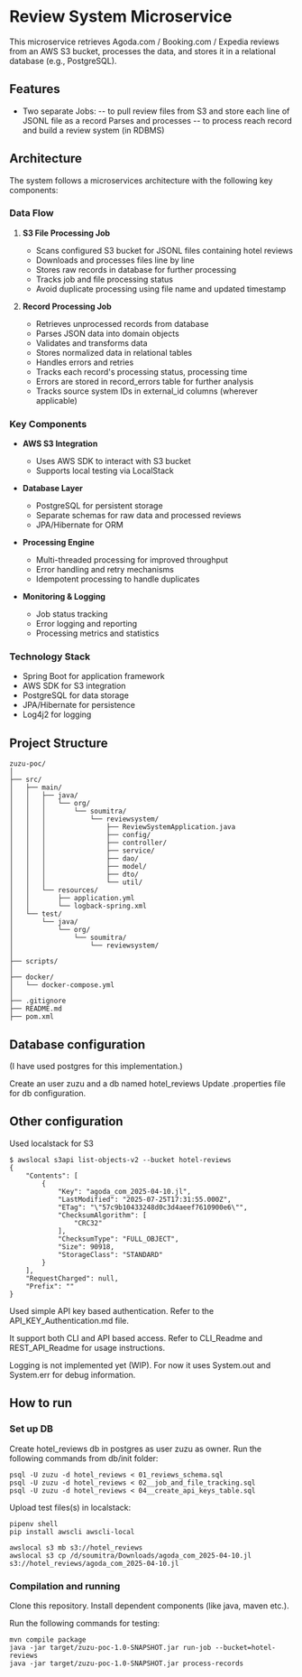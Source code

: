 # Review System Microservice

This microservice retrieves Agoda.com / Booking.com / Expedia reviews from an AWS S3 bucket, processes the data, and stores it in a relational database (e.g., PostgreSQL).

## Features
- Two separate Jobs: 
-- to pull review files from S3 and store each line of JSONL file as a record Parses and processes 
-- to process reach record and build a review system (in RDBMS)

## Architecture
The system follows a microservices architecture with the following key components:

### Data Flow
1. **S3 File Processing Job**
   - Scans configured S3 bucket for JSONL files containing hotel reviews
   - Downloads and processes files line by line
   - Stores raw records in database for further processing
   - Tracks job and file processing status
   - Avoid duplicate processing using file name and updated timestamp

2. **Record Processing Job** 
   - Retrieves unprocessed records from database
   - Parses JSON data into domain objects
   - Validates and transforms data
   - Stores normalized data in relational tables
   - Handles errors and retries
   - Tracks each record's processing status, processing time
   - Errors are stored in record_errors table for further analysis
   - Tracks source system IDs in external_id columns (wherever applicable)

### Key Components
- **AWS S3 Integration**
  - Uses AWS SDK to interact with S3 bucket
  - Supports local testing via LocalStack

- **Database Layer**
  - PostgreSQL for persistent storage
  - Separate schemas for raw data and processed reviews
  - JPA/Hibernate for ORM

- **Processing Engine**
  - Multi-threaded processing for improved throughput
  - Error handling and retry mechanisms
  - Idempotent processing to handle duplicates

- **Monitoring & Logging**
  - Job status tracking
  - Error logging and reporting
  - Processing metrics and statistics

### Technology Stack
- Spring Boot for application framework
- AWS SDK for S3 integration
- PostgreSQL for data storage
- JPA/Hibernate for persistence
- Log4j2 for logging

## Project Structure

```
zuzu-poc/
│
├── src/
│   ├── main/
│   │   ├── java/
│   │   │   └── org/
│   │   │       └── soumitra/
│   │   │           └── reviewsystem/
│   │   │               ├── ReviewSystemApplication.java
│   │   │               ├── config/
│   │   │               ├── controller/
│   │   │               ├── service/
│   │   │               ├── dao/
│   │   │               ├── model/
│   │   │               ├── dto/
│   │   │               └── util/
│   │   └── resources/
│   │       ├── application.yml
│   │       └── logback-spring.xml
│   └── test/
│       └── java/
│           └── org/
│               └── soumitra/
│                   └── reviewsystem/
│
├── scripts/
│
├── docker/
│   └── docker-compose.yml
│
├── .gitignore
├── README.md
├── pom.xml
```

## Database configuration

(I have used postgres for this implementation.)

Create an user zuzu and a db named hotel_reviews
Update .properties file for db configuration.

## Other configuration

Used localstack for S3

```
$ awslocal s3api list-objects-v2 --bucket hotel-reviews
{
    "Contents": [
        {
            "Key": "agoda_com_2025-04-10.jl",
            "LastModified": "2025-07-25T17:31:55.000Z",
            "ETag": "\"57c9b10433248d0c3d4aeef7610900e6\"",
            "ChecksumAlgorithm": [
                "CRC32"
            ],
            "ChecksumType": "FULL_OBJECT",
            "Size": 90918,
            "StorageClass": "STANDARD"
        }
    ],
    "RequestCharged": null,
    "Prefix": ""
}
```

Used simple API key based authentication. Refer to the API_KEY_Authentication.md file.

It support both CLI and API based access. Refer to CLI_Readme and REST_API_Readme for usage instructions.

Logging is not implemented yet (WIP). For now it uses System.out and System.err for debug information.

## How to run

### Set up DB

Create hotel_reviews db in postgres as user zuzu as owner.
Run the following commands from db/init folder:

```
psql -U zuzu -d hotel_reviews < 01_reviews_schema.sql
psql -U zuzu -d hotel_reviews < 02__job_and_file_tracking.sql
psql -U zuzu -d hotel_reviews < 04__create_api_keys_table.sql
```

Upload test files(s) in localstack:

```
pipenv shell
pip install awscli awscli-local

awslocal s3 mb s3://hotel_reviews
awslocal s3 cp /d/soumitra/Downloads/agoda_com_2025-04-10.jl s3://hotel_reviews/agoda_com_2025-04-10.jl
```

### Compilation and running

Clone this repository. Install dependent components (like java, maven etc.).

Run the following commands for testing:

```
mvn compile package
java -jar target/zuzu-poc-1.0-SNAPSHOT.jar run-job --bucket=hotel-reviews
java -jar target/zuzu-poc-1.0-SNAPSHOT.jar process-records 
```
